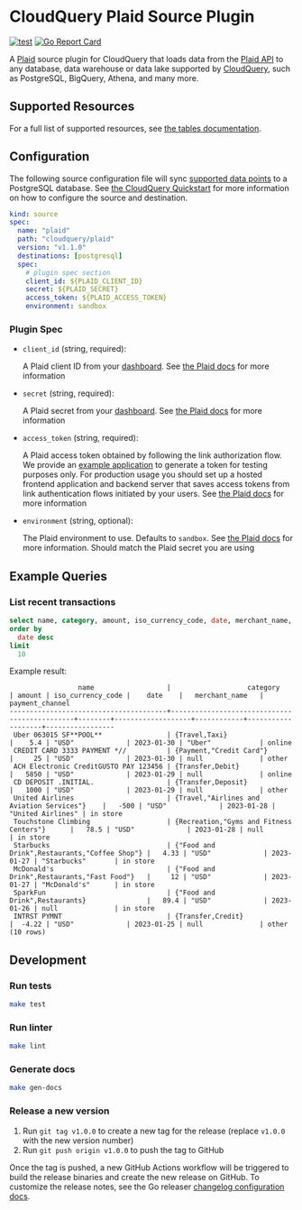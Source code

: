 # CloudQuery Plaid Source Plugin

[![test](https://github.com/cloudquery/cq-source-plaid/actions/workflows/test.yml/badge.svg)](https://github.com/cloudquery/cq-source-plaid/actions/workflows/test.yml)
[![Go Report Card](https://goreportcard.com/badge/github.com/cloudquery/cq-source-plaid)](https://goreportcard.com/report/github.com/cloudquery/cq-source-plaid)

A [Plaid](https://plaid.com/) source plugin for CloudQuery that loads data from the [Plaid API](https://plaid.com/docs/api/) to any database, data warehouse or data lake supported by [CloudQuery](https://www.cloudquery.io/docs/quickstart), such as PostgreSQL, BigQuery, Athena, and many more.

## Supported Resources

For a full list of supported resources, see [the tables documentation](./docs/tables/README.md).

## Configuration

The following source configuration file will sync [supported data points](./docs/tables/README.md) to a PostgreSQL database. See [the CloudQuery Quickstart](https://www.cloudquery.io/docs/quickstart) for more information on how to configure the source and destination.

```yaml
kind: source
spec:
  name: "plaid"
  path: "cloudquery/plaid"
  version: "v1.1.0"
  destinations: [postgresql]
  spec:
    # plugin spec section
    client_id: ${PLAID_CLIENT_ID}
    secret: ${PLAID_SECRET}
    access_token: ${PLAID_ACCESS_TOKEN}
    environment: sandbox
```

### Plugin Spec

- `client_id` (string, required):

  A Plaid client ID from your [dashboard](https://dashboard.plaid.com/team/keys). See [the Plaid docs](https://plaid.com/docs/quickstart/#introduction) for more information

- `secret` (string, required):

  A Plaid secret from your [dashboard](https://dashboard.plaid.com/team/keys). See [the Plaid docs](https://plaid.com/docs/quickstart/#introduction) for more information

- `access_token` (string, required):

  A Plaid access token obtained by following the link authorization flow. We provide an [example application](./token-generator/README.md) to generate a token for testing purposes only.
  For production usage you should set up a hosted frontend application and backend server that saves access tokens from link authentication flows initiated by your users.
  See [the Plaid docs](https://plaid.com/docs/link/) for more information

- `environment` (string, optional):

  The Plaid environment to use. Defaults to `sandbox`. See [the Plaid docs](https://plaid.com/docs/api/#api-host) for more information. Should match the Plaid secret you are using

## Example Queries

### List recent transactions

```sql
select name, category, amount, iso_currency_code, date, merchant_name, payment_channel from plaid_transactions
order by
  date desc
limit
  10
```

Example result:

```text
                 name                  |                   category                   | amount | iso_currency_code |    date    |   merchant_name   | payment_channel 
---------------------------------------+----------------------------------------------+--------+-------------------+------------+-------------------+-----------------
 Uber 063015 SF**POOL**                | {Travel,Taxi}                                |    5.4 | "USD"             | 2023-01-30 | "Uber"            | online
 CREDIT CARD 3333 PAYMENT *//          | {Payment,"Credit Card"}                      |     25 | "USD"             | 2023-01-30 | null              | other
 ACH Electronic CreditGUSTO PAY 123456 | {Transfer,Debit}                             |   5850 | "USD"             | 2023-01-29 | null              | online
 CD DEPOSIT .INITIAL.                  | {Transfer,Deposit}                           |   1000 | "USD"             | 2023-01-29 | null              | other
 United Airlines                       | {Travel,"Airlines and Aviation Services"}    |   -500 | "USD"             | 2023-01-28 | "United Airlines" | in store
 Touchstone Climbing                   | {Recreation,"Gyms and Fitness Centers"}      |   78.5 | "USD"             | 2023-01-28 | null              | in store
 Starbucks                             | {"Food and Drink",Restaurants,"Coffee Shop"} |   4.33 | "USD"             | 2023-01-27 | "Starbucks"       | in store
 McDonald's                            | {"Food and Drink",Restaurants,"Fast Food"}   |     12 | "USD"             | 2023-01-27 | "McDonald's"      | in store
 SparkFun                              | {"Food and Drink",Restaurants}               |   89.4 | "USD"             | 2023-01-26 | null              | in store
 INTRST PYMNT                          | {Transfer,Credit}                            |  -4.22 | "USD"             | 2023-01-25 | null              | other
(10 rows)
```

## Development

### Run tests

```bash
make test
```

### Run linter

```bash
make lint
```

### Generate docs

```bash
make gen-docs
```
### Release a new version

1. Run `git tag v1.0.0` to create a new tag for the release (replace `v1.0.0` with the new version number)
2. Run `git push origin v1.0.0` to push the tag to GitHub  

Once the tag is pushed, a new GitHub Actions workflow will be triggered to build the release binaries and create the new release on GitHub.
To customize the release notes, see the Go releaser [changelog configuration docs](https://goreleaser.com/customization/changelog/#changelog).
